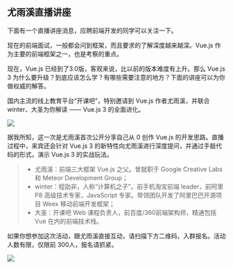 ## 尤雨溪直播讲座

下面有一个直播讲座消息，应聘前端开发的同学可以关注一下。

现在的前端面试，一般都会问到框架，而且要求的了解深度越来越深。Vue.js 作为主要的前端框架之一，也是考察的重点。

现在，Vue.js 已经到了3.0版，客观来说，比以前的版本难度有上升。那么 Vue.js 3 为什么要升级？到底应该怎么学？有哪些需要注意的地方？下面的讲座可以为你做权威的解答。

国内主流的线上教育平台“开课吧”，特别邀请到 Vue.js 作者尤雨溪，并联合 winter、大圣为你解读 —— Vue.js 3 的全面进化。

![](https://www.wangbase.com/blogimg/asset/202006/bg2020062902.jpg)

据我所知，这一次是尤雨溪首次公开分享自己从 0 创作 Vue.js 的开发思路。直播过程中，来宾还会针对 Vue.js 3 的新特性向尤雨溪进行深度提问，并通过手敲代码的形式，演示 Vue.js 3 的实战玩法。

> - 尤雨溪：前端三大框架 Vue.js 之父。曾就职于 Google Creative Labs 和 Meteor Development Group；
> - winter：程劭非，人称“计算机之子”。前手机淘宝前端 leader，前阿里 P8 高级技术专家，JavaScript 专家。带领团队开发了阿里巴巴开源项目 Weex 移动前端开发框架；
> - 大圣：开课吧 Web 课程负责人，前百度/360前端架构师，精通包括 Vue 在内的前端技术栈。

如果你想参加这次活动，跟尤雨溪直接互动，请扫描下方二维码，入群报名。活动人数有限，仅限前 300人，报名请抓紧。

![](https://www.wangbase.com/blogimg/asset/202006/bg2020062903.jpg)
